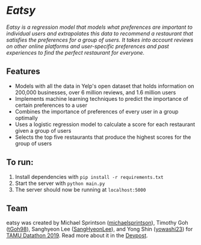 # *Eatsy*

*Eatsy is a regression model that models what preferences are important to individual users and extrapolates this data to recommend a restaurant that satisfies the preferences for a group of users. It takes into account reviews on other online platforms and user-specific preferences and past experiences to find the perfect restaurant for everyone.* 

## Features
* Models with all the data in Yelp's open dataset that holds information on 200,000 businesses, over 6 million reviews, and 1.6 million users
* Implements machine learning techniques to predict the importance of certain preferences to a user
* Combines the importance of preferences of every user in a group optimally
* Uses a logistic regression model to calculate a score for each restaurant given a group of users
* Selects the top five restaurants that produce the highest scores for the group of users

## To run:
1. Install dependencies with ```pip install -r requirements.txt```
2. Start the server with ```python main.py```
3. The server should now be running at ```localhost:5000```

## Team
eatsy was created by Michael Sprintson ([michaelsprintson](https://github.com/michaelsprintson)), Timothy Goh ([tGoh98](https://github.com/tgoh98)), Sanghyeon Lee ([SangHyeonLee](https://github.com/sanghyeonlee)), and Yong Shin ([yowashi23](https://github.com/yowashi23)) for [TAMU Datathon 2019](https://tamudatathon.com). Read more about it in the [Devpost](https://devpost.com/software/eatsy).
